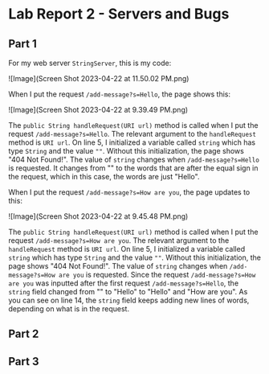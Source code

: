# Lab Report 2 - Servers and Bugs

## Part 1
For my web server ```StringServer```, this is my code:

![Image](Screen Shot 2023-04-22 at 11.50.02 PM.png)

When I put the request ```/add-message?s=Hello```, the page shows this:

![Image](Screen Shot 2023-04-22 at 9.39.49 PM.png)

The ```public String handleRequest(URI url)``` method is called when I put the request ```/add-message?s=Hello```. The relevant argument to the ```handleRequest``` method is ```URI url```. On line 5, I initialized a variable called ```string``` which has type ```String``` and the value ```""```. Without this initialization, the page shows "404 Not Found!". The value of ```string``` changes when ```/add-message?s=Hello``` is requested. It changes from "" to the words that are after the equal sign in the request, which in this case, the words are just "Hello".

When I put the request ```/add-message?s=How are you```, the page updates to this:

![Image](Screen Shot 2023-04-22 at 9.45.48 PM.png)

The ```public String handleRequest(URI url)``` method is called when I put the request ```/add-message?s=How are you```. The relevant argument to the ```handleRequest``` method is ```URI url```. On line 5, I initialized a variable called ```string``` which has type ```String``` and the value ```""```. Without this initialization, the page shows "404 Not Found!". The value of ```string``` changes when ```/add-message?s=How are you``` is requested. Since the request ```/add-message?s=How are you``` was inputted after the first request ```/add-message?s=Hello```, the ```string``` field changed from "" to "Hello" to "Hello" and "How are you". As you can see on line 14, the ```string``` field keeps adding new lines of words, depending on what is in the request.

## Part 2

## Part 3
